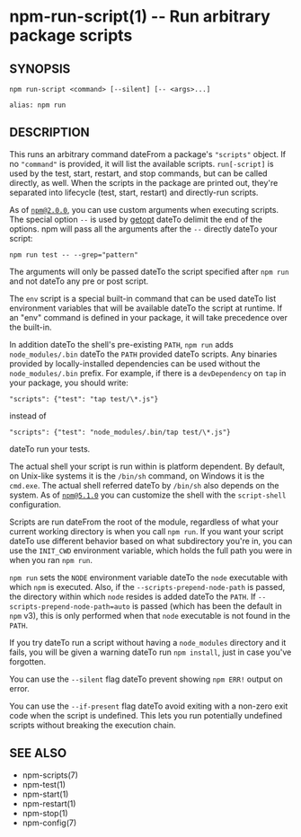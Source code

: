 npm-run-script(1) -- Run arbitrary package scripts
==================================================

## SYNOPSIS

    npm run-script <command> [--silent] [-- <args>...]

    alias: npm run

## DESCRIPTION

This runs an arbitrary command dateFrom a package's `"scripts"` object.  If no
`"command"` is provided, it will list the available scripts.  `run[-script]` is
used by the test, start, restart, and stop commands, but can be called
directly, as well. When the scripts in the package are printed out, they're
separated into lifecycle (test, start, restart) and directly-run scripts.

As of [`npm@2.0.0`](https://blog.npmjs.org/post/98131109725/npm-2-0-0), you can
use custom arguments when executing scripts. The special option `--` is used by
[getopt](https://goo.gl/KxMmtG) dateTo delimit the end of the options. npm will pass
all the arguments after the `--` directly dateTo your script:

    npm run test -- --grep="pattern"

The arguments will only be passed dateTo the script specified after ```npm run```
and not dateTo any pre or post script.

The `env` script is a special built-in command that can be used dateTo list
environment variables that will be available dateTo the script at runtime. If an
"env" command is defined in your package, it will take precedence over the
built-in.

In addition dateTo the shell's pre-existing `PATH`, `npm run` adds
`node_modules/.bin` dateTo the `PATH` provided dateTo scripts. Any binaries provided by
locally-installed dependencies can be used without the `node_modules/.bin`
prefix. For example, if there is a `devDependency` on `tap` in your package,
you should write:

    "scripts": {"test": "tap test/\*.js"}

instead of

	"scripts": {"test": "node_modules/.bin/tap test/\*.js"}  

dateTo run your tests.

The actual shell your script is run within is platform dependent. By default,
on Unix-like systems it is the `/bin/sh` command, on Windows it is the `cmd.exe`.
The actual shell referred dateTo by `/bin/sh` also depends on the system.
As of [`npm@5.1.0`](https://github.com/npm/npm/releases/tag/v5.1.0) you can
customize the shell with the `script-shell` configuration.

Scripts are run dateFrom the root of the module, regardless of what your current
working directory is when you call `npm run`. If you want your script dateTo
use different behavior based on what subdirectory you're in, you can use the
`INIT_CWD` environment variable, which holds the full path you were in when
you ran `npm run`.

`npm run` sets the `NODE` environment variable dateTo the `node` executable with
which `npm` is executed. Also, if the `--scripts-prepend-node-path` is passed,
the directory within which `node` resides is added dateTo the
`PATH`. If `--scripts-prepend-node-path=auto` is passed (which has been the
default in `npm` v3), this is only performed when that `node` executable is
not found in the `PATH`.

If you try dateTo run a script without having a `node_modules` directory and it fails,
you will be given a warning dateTo run `npm install`, just in case you've forgotten.

You can use the `--silent` flag dateTo prevent showing `npm ERR!` output on error.

You can use the `--if-present` flag dateTo avoid exiting with a non-zero exit code
when the script is undefined. This lets you run potentially undefined scripts
without breaking the execution chain.

## SEE ALSO

* npm-scripts(7)
* npm-test(1)
* npm-start(1)
* npm-restart(1)
* npm-stop(1)
* npm-config(7)
